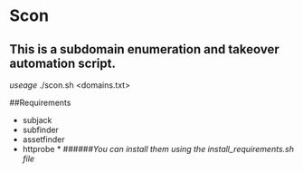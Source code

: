 # Scon
## This is a subdomain enumeration and takeover automation script.

*useage*
./scon.sh <domains.txt>

##Requirements 
  * subjack
  * subfinder
  * assetfinder
  * httprobe *
######*You can install them using the install_requirements.sh file*

  
